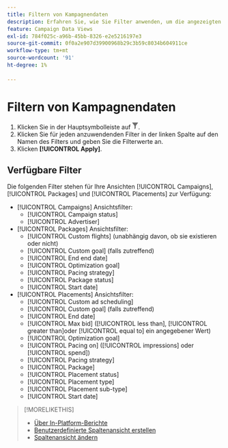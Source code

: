```yaml
---
title: Filtern von Kampagnendaten
description: Erfahren Sie, wie Sie Filter anwenden, um die angezeigten Kampagnendaten einzuschränken.
feature: Campaign Data Views
exl-id: 784f025c-a96b-45bb-8326-e2e5216197e3
source-git-commit: 0f0a2e907d39900968b29c3b59c8034b604911ce
workflow-type: tm+mt
source-wordcount: '91'
ht-degree: 1%

---
```


# Filtern von Kampagnendaten

1. Klicken Sie in der Hauptsymbolleiste auf ![Schaltfläche &quot;Filter&quot;](/help/dsp/assets/filter.png).
1. Klicken Sie für jeden anzuwendenden Filter in der linken Spalte auf den Namen des Filters und geben Sie die Filterwerte an.
1. Klicken **[!UICONTROL Apply]**.

## Verfügbare Filter

Die folgenden Filter stehen für Ihre Ansichten [!UICONTROL Campaigns], [!UICONTROL Packages] und [!UICONTROL Placements] zur Verfügung:

* [!UICONTROL Campaigns] Ansichtsfilter:
   * [!UICONTROL Campaign status]
   * [!UICONTROL Advertiser]
* [!UICONTROL Packages] Ansichtsfilter:
   * [!UICONTROL Custom flights] (unabhängig davon, ob sie existieren oder nicht)
   * [!UICONTROL Custom goal] (falls zutreffend)
   * [!UICONTROL End end date]
   * [!UICONTROL Optimization goal]
   * [!UICONTROL Pacing strategy]
   * [!UICONTROL Package status]
   * [!UICONTROL Start date]
* [!UICONTROL Placements] Ansichtsfilter:
   * [!UICONTROL Custom ad scheduling]
   * [!UICONTROL Custom goal] (falls zutreffend)
   * [!UICONTROL End date]
   * [!UICONTROL Max bid] ([!UICONTROL less than],  [!UICONTROL greater than]oder  [!UICONTROL equal to] ein angegebener Wert)
   * [!UICONTROL Optimization goal]
   * [!UICONTROL Pacing on] ([!UICONTROL impressions] oder  [!UICONTROL spend])
   * [!UICONTROL Pacing strategy]
   * [!UICONTROL Package]
   * [!UICONTROL Placement status]
   * [!UICONTROL Placement type]
   * [!UICONTROL Placement sub-type]
   * [!UICONTROL Start date]

>[!MORELIKETHIS]
>
>* [Über In-Platform-Berichte](campaign-reports-about.md)
>* [Benutzerdefinierte Spaltenansicht erstellen](column-view-create.md)
>* [Spaltenansicht ändern](column-view-change.md)

